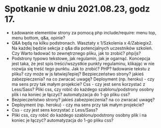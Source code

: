 # Spotkanie w dniu 2021.08.23, godz 17.

- Ładowanie elementów strony za pomocą php include/require: menu top, menu bottom, q&a, opinie?
- Q&A będą na kilku podstronach. Wasztaty x 1/Szkolenia x 4/Zabiegix2. Na każdej będzie sekcja z q&a dla potencjalnych uczestników szkoleń. Czy Warto ładować to zewnętrznego pliku, jak to zrobić? php/js?
- Podstrony typowo tekstowe, jak regulamin, jak je ogarnąć. Koncepcja jest taka, że jest spis treści/wszystkie punkty regulaminu, klikając w nie rozwija się treść tego punktu. Jak to zrobić? PHP? ładowanie tekstu z pliku? czy może w js łatwiej/lepiej?
  Bezpieczeństwo strony? jakieś zabezpieczenia? na co zwracać uwagę?
  Deployment (np. heroku) - czy ma sens przy tak małym projekcie?
  Css - czy jest sens korzystać z Less/Sass?
  Pliki css, czy robić do każdego szablonu/podstrony osobny plik i na koniec je łączyć? automatyzacja do 1-go pliku css?
- Bezpieczeństwo strony? jakieś zabezpieczenia? na co zwracać uwagę?
- Deployment (np. heroku) - czy ma sens przy tak małym projekcie?
- Css - czy jest sens korzystać z Less/Sass?
- Pliki css, czy robić do każdego szablonu/podstrony osobny plik i na koniec je łączyć? automatyzacja do 1-go pliku css?
